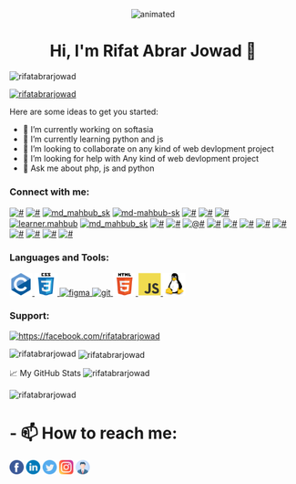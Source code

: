 
<p align="center">
  <img src="https://i.imgur.com/IIhIdvm.gif" alt="animated" />
</p>

<h1 align="center">Hi, I'm Rifat Abrar Jowad 👋</h1>
<!--
**rifatabrarjowad/rifatabrarjowad** is a ✨ _special_ ✨ repository because its `README.md` (this file) appears on your GitHub profile.
-->
<p align="left"> <img src="https://komarev.com/ghpvc/?username=rifatabrarjowad&label=Profile%20views&color=0e75b6&style=flat" alt="rifatabrarjowad" /> </p>

<p align="left"> <a href="https://github.com/ryo-ma/github-profile-trophy"><img src="https://github-profile-trophy.vercel.app/?username=rifatabrarjowad" alt="rifatabrarjowad" /></a> </p>

Here are some ideas to get you started:

- 🔭 I’m currently working on softasia
- 🌱 I’m currently learning python and js
- 👯 I’m looking to collaborate on any kind of web devlopment project
- 🤔 I’m looking for help  with Any kind of web devlopment project
- 💬 Ask me about php, js and python


<h3 align="left">Connect with me:</h3>
<p align="left">
<a href="https://codepen.io/rifatabrarjowad" target="blank"><img align="center" src="https://cdn.jsdelivr.net/npm/simple-icons@3.0.1/icons/codepen.svg" alt="#" height="30" width="40" /></a>
<a href="https://dev.to/rifatabrarjowad" target="blank"><img align="center" src="https://cdn.jsdelivr.net/npm/simple-icons@3.0.1/icons/dev-dot-to.svg" alt="#" height="30" width="40" /></a>
<a href="https://twitter.com/rifatabrarjowad" target="blank"><img align="center" src="https://cdn.jsdelivr.net/npm/simple-icons@3.0.1/icons/twitter.svg" alt="md_mahbub_sk" height="30" width="40" /></a>
<a href="https://linkedin.com/in/rifatabrarjowad" target="blank"><img align="center" src="https://cdn.jsdelivr.net/npm/simple-icons@3.0.1/icons/linkedin.svg" alt="md-mahbub-sk" height="30" width="40" /></a>
<a href="https://stackoverflow.com/users/14369930/rifat-abrar-jowad?tab=profile" target="blank"><img align="center" src="https://cdn.jsdelivr.net/npm/simple-icons@3.0.1/icons/stackoverflow.svg" alt="#" height="30" width="40" /></a>
<a href="https://codesandbox.com/rifatabrarjowad" target="blank"><img align="center" src="https://cdn.jsdelivr.net/npm/simple-icons@3.0.1/icons/codesandbox.svg" alt="#" height="30" width="40" /></a>
<a href="https://kaggle.com/rifatabrarjowad" target="blank"><img align="center" src="https://cdn.jsdelivr.net/npm/simple-icons@3.0.1/icons/kaggle.svg" alt="#" height="30" width="40" /></a>
<a href="https://fb.com/rifatabrarjowad" target="blank"><img align="center" src="https://cdn.jsdelivr.net/npm/simple-icons@3.0.1/icons/facebook.svg" alt="learner.mahbub" height="30" width="40" /></a>
<a href="https://instagram.com/rifatabrarjowad" target="blank"><img align="center" src="https://cdn.jsdelivr.net/npm/simple-icons@3.0.1/icons/instagram.svg" alt="md_mahbub_sk" height="30" width="40" /></a>
<a href="https://dribbble.com/rifatabrarjowad" target="blank"><img align="center" src="https://cdn.jsdelivr.net/npm/simple-icons@3.0.1/icons/dribbble.svg" alt="#" height="30" width="40" /></a>
<a href="https://www.behance.net/rifatabrarjowad" target="blank"><img align="center" src="https://cdn.jsdelivr.net/npm/simple-icons@3.0.1/icons/behance.svg" alt="#" height="30" width="40" /></a>
<a href="https://medium.com/@rifatabrarjowad" target="blank"><img align="center" src="https://cdn.jsdelivr.net/npm/simple-icons@3.0.1/icons/medium.svg" alt="@#" height="30" width="40" /></a>
<a href="https://www.youtube.com/c/rifatabrarjowad" target="blank"><img align="center" src="https://cdn.jsdelivr.net/npm/simple-icons@3.0.1/icons/youtube.svg" alt="#" height="30" width="40" /></a>
<a href="https://www.codechef.com/users/rifatabrarjowad" target="blank"><img align="center" src="https://cdn.jsdelivr.net/npm/simple-icons@3.1.0/icons/codechef.svg" alt="#" height="30" width="40" /></a>
<a href="https://www.hackerrank.com/rifatabrarjowad" target="blank"><img align="center" src="https://cdn.jsdelivr.net/npm/simple-icons@3.0.1/icons/hackerrank.svg" alt="#" height="30" width="40" /></a>
<a href="https://codeforces.com/profile/rifatabrarjowad" target="blank"><img align="center" src="https://cdn.jsdelivr.net/npm/simple-icons@3.0.1/icons/codeforces.svg" alt="#" height="30" width="40" /></a>
<a href="https://www.leetcode.com/rifatabrarjowad" target="blank"><img align="center" src="https://cdn.jsdelivr.net/npm/simple-icons@3.0.1/icons/leetcode.svg" alt="#" height="30" width="40" /></a>
<a href="https://www.hackerearth.com/rifatabrarjowad" target="blank"><img align="center" src="https://cdn.jsdelivr.net/npm/simple-icons@3.0.1/icons/hackerearth.svg" alt="#" height="30" width="40" /></a>
<a href="https://auth.geeksforgeeks.org/user/rifatabrarjowad" target="blank"><img align="center" src="https://cdn.jsdelivr.net/npm/simple-icons@3.0.1/icons/geeksforgeeks.svg" alt="#" height="30" width="40" /></a>
<a href="https://www.topcoder.com/members/rifatabrarjowad" target="blank"><img align="center" src="https://cdn.jsdelivr.net/npm/simple-icons@3.0.1/icons/topcoder.svg" alt="#" height="30" width="40" /></a>
<a href="https://discord.gg/rifatabrarjowad" target="blank"><img align="center" src="https://cdn.jsdelivr.net/npm/simple-icons@3.0.1/icons/discord.svg" alt="#" height="30" width="40" /></a>
</p>

<h3 align="left">Languages and Tools:</h3>
<p align="left"> <a href="https://www.cprogramming.com/" target="_blank"> <img src="https://raw.githubusercontent.com/devicons/devicon/master/icons/c/c-original.svg" alt="c" width="40" height="40"/> </a> <a href="https://www.w3schools.com/css/" target="_blank"> <img src="https://raw.githubusercontent.com/devicons/devicon/master/icons/css3/css3-original-wordmark.svg" alt="css3" width="40" height="40"/> </a> <a href="https://www.figma.com/" target="_blank"> <img src="https://www.vectorlogo.zone/logos/figma/figma-icon.svg" alt="figma" width="40" height="40"/> </a>  <a href="https://git-scm.com/" target="_blank"> <img src="https://www.vectorlogo.zone/logos/git-scm/git-scm-icon.svg" alt="git" width="40" height="40"/> </a> <a href="https://www.w3.org/html/" target="_blank"> <img src="https://raw.githubusercontent.com/devicons/devicon/master/icons/html5/html5-original-wordmark.svg" alt="html5" width="40" height="40"/> </a> <a href="https://developer.mozilla.org/en-US/docs/Web/JavaScript" target="_blank"> <img src="https://raw.githubusercontent.com/devicons/devicon/master/icons/javascript/javascript-original.svg" alt="javascript" width="40" height="40"/> </a> <a href="https://www.linux.org/" target="_blank"> <img src="https://raw.githubusercontent.com/devicons/devicon/master/icons/linux/linux-original.svg" alt="linux" width="40" height="40"/> </a> </p>

<h3 align="left">Support:</h3>
<p><a href="https://www.buymeacoffee.com/rifatabrarjowad"> <img  src="https://cdn.buymeacoffee.com/buttons/v2/default-yellow.png" height="50" width="210" alt="https://facebook.com/rifatabrarjowad" /></a></p>

<p><img align="left" src="https://github-readme-stats.vercel.app/api/top-langs?username=rifatabrarjowad&show_icons=true&locale=en&layout=compact" alt="rifatabrarjowad" /></p>
<p>&nbsp;<img align="center" src="https://github-readme-stats.vercel.app/api?username=rifatabrarjowad&show_icons=true&locale=en" alt="rifatabrarjowad" /></p>
📈 My GitHub Stats

<img src="https://github-readme-stats.vercel.app/api?username=rifatabrarjowad&show_icons=true&theme=gotham&card_width=600" alt="rifatabrarjowad" />
<p><img align="center" src="https://github-readme-streak-stats.herokuapp.com/?user=rifatabrarjowad&" alt="rifatabrarjowad" /></p>



# - 📫 How to reach me: 
[<img src="./assets/images/facebook.svg" width="25"/>](https://www.facebook.com/rifatabrarjowad/)
[<img src="./assets/images/linkedin.svg" width="25"/>](https://www.linkedin.com/in/rifatabrarjowad/) 
[<img src="./assets/images/twitter.svg" width="25"/>](https://twitter.com/rifatabrarjowad)
[<img src="./assets/images/instagram.svg"  width="25"/>](https://www.instagram.com/rifatabrarjowad/)
[<img src="./assets/images/profile.svg"  width="25"/>](#)
